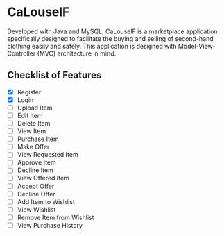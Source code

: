 # CaLouselF
Developed with Java and MySQL, CaLouselF is a marketplace application specifically designed to facilitate the buying and selling of second-hand clothing easily and safely. This application is designed with Model-View-Controller (MVC) architecture in mind.

## Checklist of Features
- [x] Register
- [x] Login
- [ ] Upload Item
- [ ] Edit Item
- [ ] Delete Item
- [ ] View Item
- [ ] Purchase Item
- [ ] Make Offer
- [ ] View Requested Item
- [ ] Approve Item
- [ ] Decline Item
- [ ] View Offered Item
- [ ] Accept Offer
- [ ] Decline Offer
- [ ] Add Item to Wishlist
- [ ] View Wishlist
- [ ] Remove Item from Wishlist
- [ ] View Purchase History
